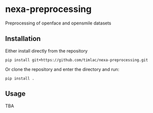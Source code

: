 # nexa-preprocessing
Preprocessing of openface and opensmile datasets

## Installation 

Either install directly from the repository

`pip install git+https://github.com/timlac/nexa-preprocessing.git`

Or clone the repository and enter the directory and run:

`pip install .`

## Usage 
TBA